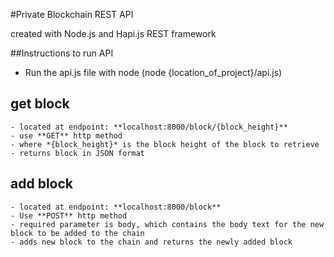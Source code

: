 #Private Blockchain REST API

created with Node.js and Hapi.js REST framework

##Instructions to run API

- Run the api.js file with node (node {location_of_project}/api.js)


## get block 
    - located at endpoint: **localhost:8000/block/{block_height}**
    - use **GET** http method
    - where *{block_height}* is the block height of the block to retrieve
    - returns block in JSON format

## add block
    - located at endpoint: **localhost:8000/block**
    - Use **POST** http method
    - required parameter is body, which contains the body text for the new block to be added to the chain
    - adds new block to the chain and returns the newly added block
